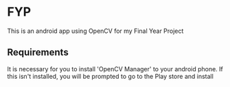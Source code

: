 # FYP

This is an android app using OpenCV for my Final Year Project

## Requirements

It is necessary for you to install 'OpenCV Manager' to your android phone. If this isn't installed, you will be prompted to go to the Play store and install
